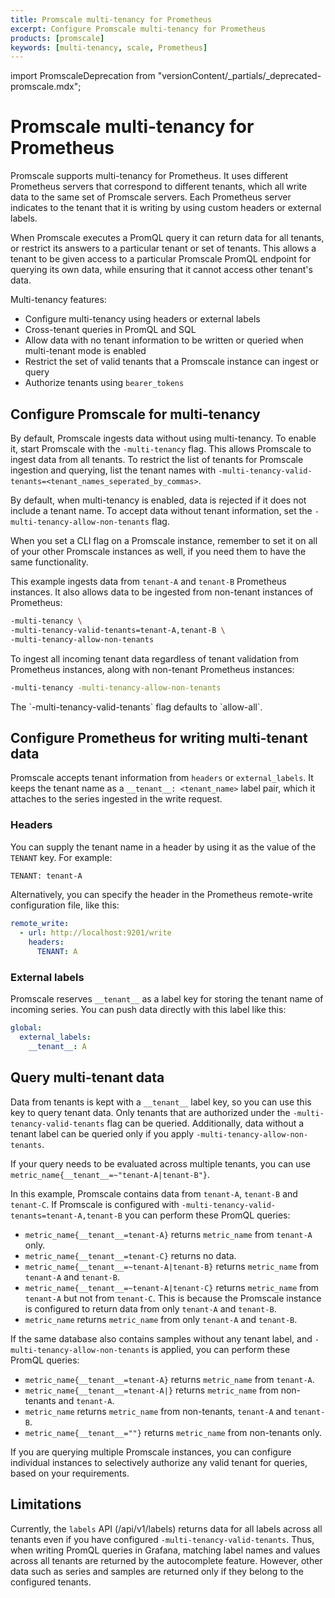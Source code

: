 ```yaml
---
title: Promscale multi-tenancy for Prometheus
excerpt: Configure Promscale multi-tenancy for Prometheus
products: [promscale]
keywords: [multi-tenancy, scale, Prometheus]
---
```


import PromscaleDeprecation from "versionContent/_partials/_deprecated-promscale.mdx";

# Promscale multi-tenancy for Prometheus

<PromscaleDeprecation />

Promscale supports multi-tenancy for Prometheus. It uses different Prometheus
servers that correspond to different tenants, which all write data to the same
set of Promscale servers. Each Prometheus server indicates to the tenant that it
is writing by using custom headers or external labels.

When Promscale executes a PromQL query it can return data for all tenants, or
restrict its answers to a particular tenant or set of tenants. This allows a
tenant to be given access to a particular Promscale PromQL endpoint for querying
its own data, while ensuring that it cannot access other tenant's data.

Multi-tenancy features:

*   Configure multi-tenancy using headers or external labels
*   Cross-tenant queries in PromQL and SQL
*   Allow data with no tenant information to be written or queried when
    multi-tenant mode is enabled
*   Restrict the set of valid tenants that a Promscale instance can ingest or
    query
*   Authorize tenants using `bearer_tokens`

## Configure Promscale for multi-tenancy

By default, Promscale ingests data without using multi-tenancy. To enable it,
start Promscale with the `-multi-tenancy` flag. This allows Promscale to ingest
data from all tenants. To restrict the list of tenants for Promscale ingestion and querying,
list the tenant names with
`-multi-tenancy-valid-tenants=<tenant_names_seperated_by_commas>`.

By default, when multi-tenancy is enabled, data is rejected if it does not include a tenant name. To accept data without tenant information,
set the `-multi-tenancy-allow-non-tenants` flag.

<Highlight type="note">
When you set a CLI flag on a Promscale instance, remember to set it on all of
your other Promscale instances as well, if you need them to have the same
functionality.
</Highlight>

This example ingests data from `tenant-A` and `tenant-B` Prometheus instances.
It also allows data to be ingested from non-tenant instances of Prometheus:

```bash
-multi-tenancy \
-multi-tenancy-valid-tenants=tenant-A,tenant-B \
-multi-tenancy-allow-non-tenants
```

To ingest all incoming tenant data regardless of tenant validation from
Prometheus instances, along with non-tenant Prometheus instances:

```bash
-multi-tenancy -multi-tenancy-allow-non-tenants
```

<Highlight type="note">
The `-multi-tenancy-valid-tenants` flag defaults to `allow-all`.
</Highlight>

## Configure Prometheus for writing multi-tenant data

Promscale accepts tenant information from `headers` or `external_labels`. It
keeps the tenant name as a `__tenant__: <tenant_name>` label pair, which it attaches to
the series ingested in the write request.

### Headers

You can supply the tenant name in a header by using it as the value of the `TENANT` key.
For example:

```bash
TENANT: tenant-A
```

Alternatively, you can specify the header in the Prometheus remote-write
configuration file, like this:

```yaml
remote_write:
  - url: http://localhost:9201/write
    headers:
      TENANT: A
```

### External labels

Promscale reserves `__tenant__` as a label key for storing the tenant name of
incoming series. You can push data directly with this label like this:

```yaml
global:
  external_labels:
    __tenant__: A
```

## Query multi-tenant data

Data from tenants is kept with a `__tenant__` label key, so you can use this key
to query tenant data. Only tenants that are authorized under the
`-multi-tenancy-valid-tenants` flag can be queried. Additionally, data without a
tenant label can be queried only if you apply
`-multi-tenancy-allow-non-tenants`.

If your query needs to be evaluated across multiple tenants, you can use
`metric_name{__tenant__=~"tenant-A|tenant-B"}`.

In this example, Promscale contains data from `tenant-A`, `tenant-B` and
`tenant-C`. If Promscale is configured with
`-multi-tenancy-valid-tenants=tenant-A,tenant-B` you can perform these
PromQL queries:

*   `metric_name{__tenant__=tenant-A}` returns `metric_name` from `tenant-A` only.
*   `metric_name{__tenant__=tenant-C}` returns no data.
*   `metric_name{__tenant__=~tenant-A|tenant-B}` returns `metric_name` from
    `tenant-A` and `tenant-B`.
*   `metric_name{__tenant__=~tenant-A|tenant-C}` returns `metric_name` from
    `tenant-A` but not from `tenant-C`. This is because the Promscale instance
    is configured to return data from only `tenant-A` and `tenant-B`.
*   `metric_name` returns `metric_name` from only `tenant-A` and `tenant-B`.

If the same database also contains samples without any tenant label, and
`-multi-tenancy-allow-non-tenants` is applied, you can perform these PromQL
queries:

*   `metric_name{__tenant__=tenant-A}` returns `metric_name` from `tenant-A`.
*   `metric_name{__tenant__=tenant-A|}` returns `metric_name` from non-tenants
    and `tenant-A`.
*   `metric_name` returns `metric_name` from non-tenants, `tenant-A` and
    `tenant-B`.
*   `metric_name{__tenant__=""}` returns `metric_name` from non-tenants only.

<Highlight type="note">
If you are querying multiple Promscale instances, you can configure individual
instances to selectively authorize any valid tenant for queries, based on your
requirements.
</Highlight>

## Limitations

Currently, the `labels` API (/api/v1/labels) returns data for all labels across
all tenants even if you have configured `-multi-tenancy-valid-tenants`. Thus,
when writing PromQL queries in Grafana, matching label names and values across
all tenants are returned by the autocomplete feature. However, other data such
as series and samples are returned only if they belong to the configured
tenants.
